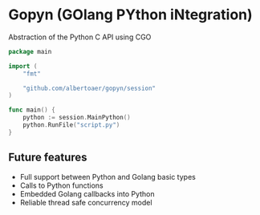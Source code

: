# Gopyn (GOlang PYthon iNtegration)

Abstraction of the Python C API using CGO

```go
package main

import (
	"fmt"

	"github.com/albertoaer/gopyn/session"
)

func main() {
	python := session.MainPython()
	python.RunFile("script.py")
}
```

## Future features
- Full support between Python and Golang basic types
- Calls to Python functions
- Embedded Golang callbacks into Python
- Reliable thread safe concurrency model